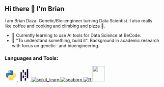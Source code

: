 ## Hi there 👋 I'm Brian

I am Brian Daza. Genetic/Bio-engineer turning Data Scientist. I also really like coffee and cooking and climbing and pizza 🍕.
- 🔭  Currently learning to use AI tools for Data Science at BeCode.
- :dna:  "To understand something, build it". Background in academic research with focus on genetic- and bioengineering.


<h3 align="left">Languages and Tools:</h3>
<p align="left"> <a href="https://www.python.org" target="_blank" rel="noreferrer"> <img src="https://raw.githubusercontent.com/devicons/devicon/master/icons/python/python-original.svg" alt="python" width="40" height="40"/> </a> <a href="https://pandas.pydata.org/" target="_blank" rel="noreferrer"> <img src="https://raw.githubusercontent.com/devicons/devicon/2ae2a900d2f041da66e950e4d48052658d850630/icons/pandas/pandas-original.svg" alt="pandas" width="40" height="40"/> </a> <a href="https://scikit-learn.org/" target="_blank" rel="noreferrer"> <img src="https://upload.wikimedia.org/wikipedia/commons/0/05/Scikit_learn_logo_small.svg" alt="scikit_learn" width="40" height="40"/> </a> <a href="https://seaborn.pydata.org/" target="_blank" rel="noreferrer"> <img src="https://seaborn.pydata.org/_images/logo-mark-lightbg.svg" alt="seaborn" width="40" height="40"/> </a> <a href="https://www.r-project.org/" target="_blank" rel="noreferrer"> <img src="https://www.r-project.org/Rlogo.png" width="55" height="45" alt="R"> </a> <a href="https://ggplot2.tidyverse.org/" target="_blank" rel="noreferrer"> <img src="https://ggplot2.tidyverse.org/logo.png" width="40" height="50"> </a> </p>

